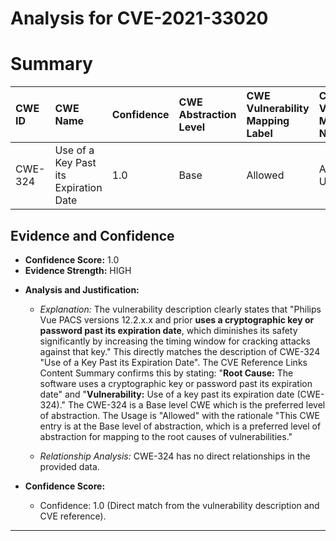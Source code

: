 # Analysis for CVE-2021-33020

# Summary
| CWE ID  | CWE Name                                                    | Confidence | CWE Abstraction Level | CWE Vulnerability Mapping Label | CWE-Vulnerability Mapping Notes |
| :-------- | :---------------------------------------------------------- | :--------- | :-------------------- | :------------------------------ | :------------------------------ |
| CWE-324 | Use of a Key Past its Expiration Date                       | 1.0        | Base                  | Allowed                         | Acceptable-Use                  |

## Evidence and Confidence

*   **Confidence Score:** 1.0
*   **Evidence Strength:** HIGH

- **Analysis and Justification:**
  - *Explanation:* The vulnerability description clearly states that "Philips Vue PACS versions 12.2.x.x and prior **uses a cryptographic key or password past its expiration date**, which diminishes its safety significantly by increasing the timing window for cracking attacks against that key." This directly matches the description of CWE-324 "Use of a Key Past its Expiration Date". The CVE Reference Links Content Summary confirms this by stating: "**Root Cause:** The software uses a cryptographic key or password past its expiration date" and "**Vulnerability:** Use of a key past its expiration date (CWE-324)." The CWE-324 is a Base level CWE which is the preferred level of abstraction. The Usage is "Allowed" with the rationale "This CWE entry is at the Base level of abstraction, which is a preferred level of abstraction for mapping to the root causes of vulnerabilities."

  - *Relationship Analysis:* CWE-324 has no direct relationships in the provided data.

- **Confidence Score:**
  - Confidence: 1.0 (Direct match from the vulnerability description and CVE reference).

---
